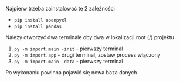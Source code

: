 Najpierw trzeba zainstalować te 2 zależności
- `pip install openpyxl`
- `pip install pandas`

Należy otworzyć dwa terminale
oby dwa w lokalizacji root (/) projektu

1. `py -m import.main -init` - pierwszy terminal
2. `py -m import.app` - drugi terminal, zostaw process włączony
3. `py -m import.main -data` - pierwszy terminal

Po wykonaniu powinna pojawić się nowa baza danych